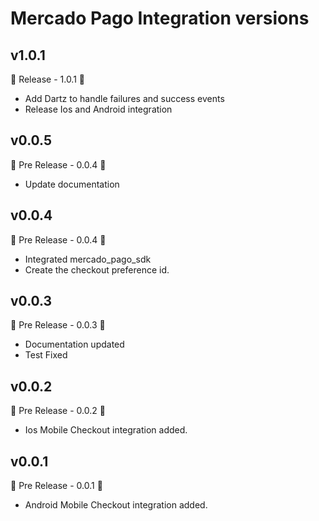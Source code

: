 # Mercado Pago Integration versions

## v1.0.1

🚀 Release - 1.0.1 🚀

- Add Dartz to handle failures and success events
- Release Ios and Android integration

## v0.0.5

🚀 Pre Release - 0.0.4 🚀

- Update documentation

## v0.0.4

🚀 Pre Release - 0.0.4 🚀

- Integrated mercado_pago_sdk
- Create the checkout preference id.

## v0.0.3

🚀 Pre Release - 0.0.3 🚀

- Documentation updated
- Test Fixed

## v0.0.2

🚀 Pre Release - 0.0.2 🚀

- Ios Mobile Checkout integration added.

## v0.0.1

🚀 Pre Release - 0.0.1 🚀

- Android Mobile Checkout integration added.
